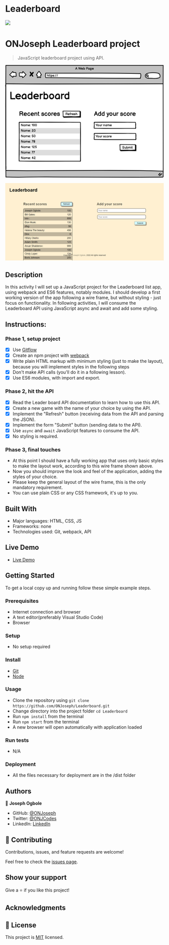 # Leaderboard
![](https://img.shields.io/badge/Microverse-blueviolet)

# ONJoseph Leaderboard project

> JavaScript leaderboard project using API.

![screenshot](./leaderboard.png)

![screenshot](Leaderboard_screenshot.png)


## Description

In this activity I will set up a JavaScript project for the Leaderboard list app, using webpack and ES6 features, notably modules. I should develop a first working version of the app following a wire frame, but without styling - just focus on functionality. In following activities, I will consume the Leaderboard API using JavaScript async and await and add some styling.

## Instructions:

### Phase 1, setup project

- [x] Use [Gitflow](https://github.com/microverseinc/curriculum-transversal-skills/blob/main/git-github/articles/gitflow.md)
- [x] Create an npm project with [webpack](https://webpack.js.org/guides/output-management/#setting-up-htmlwebpackplugin)
- [x] Write plain HTML markup with minimum styling (just to make the layout), because you will implement styles in the following steps
- [x] Don't make API calls (you'll do it in a following lesson).
- [x] Use ES6 modules, with import and export.

### Phase 2, hit the API

- [x] Read the Leader board API documentation to learn how to use this API.
- [x] Create a new game with the name of your choice by using the API.
- [x] Implement the "Refresh" button (receiving data from the API and parsing the JSON).
- [x] Implement the form "Submit" button (sending data to the API).
- [x] Use `async` and `await` JavaScript features to consume the API.
- [x] No styling is required.

### Phase 3, final touches

- At this point I should have a fully working app that uses only basic styles to make the layout work, according to this wire frame shown above.
- Now you should improve the look and feel of the application, adding the styles of your choice.
- Please keep the general layout of the wire frame, this is the only mandatory requirement.
- You can use plain CSS or any CSS framework, it's up to you.

## Built With

- Major languages: HTML, CSS, JS
- Frameworks: none
- Technologies used: Git, webpack, API

## Live Demo

- [Live Demo](https://onjoseph.github.io/Leaderboard/dist/)
## Getting Started

To get a local copy up and running follow these simple example steps.

### Prerequisites

- Internet connection and browser
- A text editor(preferably Visual Studio Code)
- Browser

### Setup

- No setup required

### Install

- [Git](https://git-scm.com/downloads)
- [Node](https://nodejs.org/en/download/)

### Usage

- Clone the repository using `git clone https://github.com/ONJoseph/Leaderboard.git`
- Change directory into the project folder `cd Leaderboard`
- Run `npm install` from the terminal
- Run `npm start` from the terminal
- A new browser will open automatically with application loaded

### Run tests

- N/A

### Deployment

- All the files necessary for deployment are in the /dist folder

## Authors

👤 **Joseph Ogbole**

- GitHub: [@ONJoseph](https://github.com/ONJoseph)
- Twitter: [@ONJCodes](https://twitter.com/ONJCodes)
- LinkedIn: [LinkedIn](https://www.linkedin.com/in/o-n-joseph-ba8425147/)

## 🤝 Contributing

Contributions, issues, and feature requests are welcome!

Feel free to check the [issues page](https://github.com/ONJoseph/Leaderboard/issues).

## Show your support

Give a ⭐️ if you like this project!

## Acknowledgments


## 📝 License

This project is [MIT](./license.md) licensed.
